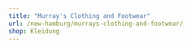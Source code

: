 ```yaml
---
title: "Murray's Clothing and Footwear"
url: /new-hamburg/murrays-clothing-and-footwear/
shop: Kleidung
---
```

